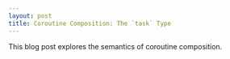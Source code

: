 ```yaml
---
layout: post
title: Coroutine Composition: The `task` Type
---
```


This blog post explores the semantics of coroutine composition.
